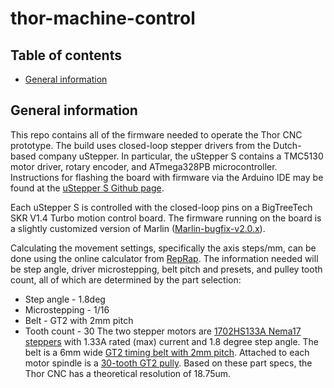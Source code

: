 # thor-machine-control

## Table of contents
* [General information](#general-information)

## General information
This repo contains all of the firmware needed to operate the Thor CNC prototype. The build uses closed-loop stepper drivers from the Dutch-based company uStepper. In particular, the uStepper S contains a TMC5130 motor driver, rotary encoder, and ATmega328PB microcontroller. Instructions for flashing the board with firmware via the Arduino IDE may be found at the [uStepper S Github page](https://github.com/uStepper/uStepperS).

Each uStepper S is controlled with the closed-loop pins on a BigTreeTech SKR V1.4 Turbo motion control board. The firmware running on the board is a slightly customized version of Marlin ([Marlin-bugfix-v2.0.x](https://marlinfw.org/meta/download/)).

Calculating the movement settings, specifically the axis steps/mm, can be done using the online calculator from [RepRap](https://blog.prusaprinters.org/calculator_3416/). The information needed will be step angle, driver microstepping, belt pitch and presets, and pulley tooth count, all of which are determined by the part selection:
* Step angle - 1.8deg
* Microstepping - 1/16
* Belt - GT2 with 2mm pitch
* Tooth count - 30
The two stepper motors are [1702HS133A Nema17 steppers](https://ooznest.co.uk/product/nema17-stepper-motors/) with 1.33A rated (max) current and 1.8 degree step angle. The belt is a 6mm wide [GT2 timing belt with 2mm pitch](https://ooznest.co.uk/product/2gt-gates-open-timing-belt-per-metre/). Attached to each motor spindle is a [30-tooth GT2 pully](https://ooznest.co.uk/product/2gt-pulleys/). Based on these part specs, the Thor CNC has a theoretical resolution of 18.75um.
